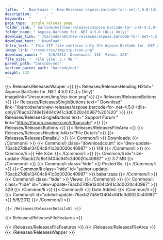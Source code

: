 ```yaml
---
title:  "  Downloads ---New-Releases-aspose.barcode-for-.net-4.5.0-(dlls-only) . " 
description:  "    . " 
keywords:  "    . " 
page_type:  single_release_page
folder_link: " barcode/net/new-releases/aspose.barcode-for-.net-4.5.0-(dlls-only)/"
folder_name: " Aspose.BarCode for .NET 4.5.0 (DLLs Only)"
download_link: " /barcode/net/new-releases/aspose.barcode-for-.net-4.5.0-(dlls-only)/76acb27d8e13404c941c3d0020c40987"
download_text: " Download"
Intro_text: " This ZIP file contains only the Aspose.BarCode for .NET assemblies. The assembli..."
image_link: "/resources/img/zip-icon.png"
download_count: "   5/6/2012  Downloads: 148  Views: 328"
file_size: "  File Size: 3.7 MB "
parent_path: "barcode/net"
section_parent_path: "barcode/net"
weight: 232 
---
```


{{< Releases/ReleasesWapper >}}
  {{< Releases/ReleasesHeading H2txt=" Aspose.BarCode for .NET 4.5.0 (DLLs Only)" imagelink="/resources/img/zip-icon.png">}}
  {{< Releases/ReleasesButtons >}}
    {{< Releases/ReleasesSingleButtons text=" Download" link="/barcode/net/new-releases/aspose.barcode-for-.net-4.5.0-(dlls-only)/76acb27d8e13404c941c3d0020c40987%20%20" >}}
    {{< Releases/ReleasesSingleButtons text=" Support Forum " link="https://forum.aspose.com/c/barcode" >}}
  {{< Releases/ReleasesButtons >}}
  {{< Releases/ReleasesFileArea >}}
    {{< Releases/ReleasesHeading h4txt="File Details">}}
    {{< Releases/ReleasesDetailsUl >}}
            {{< Common/li  >}} Downloads: {{< /Common/li >}} 
      {{< Common/li class="downloadcount" id="dwn-update-76acb27d8e13404c941c3d0020c40987" >}} 148 {{< /Common/li >}} 
      {{< Common/li  >}} File Size: {{< /Common/li >}} 
      {{< Common/li id="size-update-76acb27d8e13404c941c3d0020c40987" >}} 3.7 MB {{< /Common/li >}} 
      {{< Common/li  class="hide" >}} Posted By: {{< /Common/li >}} 
      {{< Common/li class="hide" id="author-update-76acb27d8e13404c941c3d0020c40987" >}} babar.raza {{< /Common/li >}} 
      {{< Common/li class="hide"  >}} Views: {{< /Common/li >}} 
      {{< Common/li class="hide" id="view-update-76acb27d8e13404c941c3d0020c40987" >}} 329 {{< /Common/li >}} 
      {{< Common/li  >}} Date Added: {{< /Common/li >}} 
      {{< Common/li id="added-update-76acb27d8e13404c941c3d0020c40987" >}} 5/6/2012 {{< /Common/li >}} 

    {{< /Releases/ReleasesDetailsUl >}}

  {{< Releases/ReleasesFileFeatures >}}
      
  {{< /Releases/ReleasesFileFeatures >}}
 {{< /Releases/ReleasesFileArea >}}
{{< /Releases/ReleasesWapper >}}


